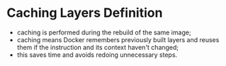 # Caching Layers Definition

- caching is performed during the rebuild of the same image;
- caching means Docker remembers previously built layers and reuses them if the instruction and its context haven't changed;
- this saves time and avoids redoing unnecessary steps.
